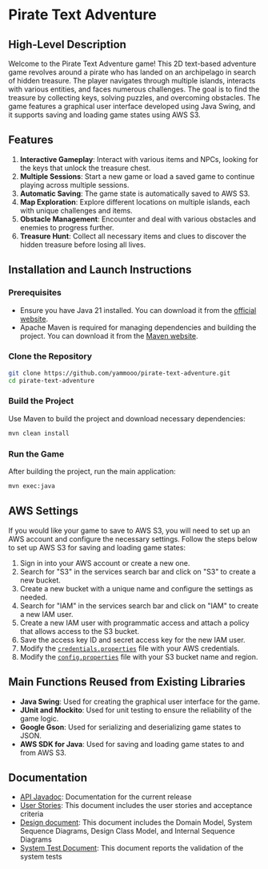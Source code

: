 # Pirate Text Adventure

## High-Level Description

Welcome to the Pirate Text Adventure game! This 2D text-based adventure game revolves around a pirate who has landed on an archipelago in search of hidden treasure. The player navigates through multiple islands, interacts with various entities, and faces numerous challenges. The goal is to find the treasure by collecting keys, solving puzzles, and overcoming obstacles. The game features a graphical user interface developed using Java Swing, and it supports saving and loading game states using AWS S3.

## Features

1. **Interactive Gameplay**: Interact with various items and NPCs, looking for the keys that unlock the treasure chest.
2. **Multiple Sessions**: Start a new game or load a saved game to continue playing across multiple sessions.
3. **Automatic Saving**: The game state is automatically saved to AWS S3.
4. **Map Exploration**: Explore different locations on multiple islands, each with unique challenges and items.
5. **Obstacle Management**: Encounter and deal with various obstacles and enemies to progress further.
6. **Treasure Hunt**: Collect all necessary items and clues to discover the hidden treasure before losing all lives.

## Installation and Launch Instructions

### Prerequisites

- Ensure you have Java 21 installed. You can download it from the [official website](https://www.oracle.com/java/technologies/downloads/).
- Apache Maven is required for managing dependencies and building the project. You can download it from the [Maven website](https://maven.apache.org/download.cgi).

### Clone the Repository

```bash
git clone https://github.com/yammooo/pirate-text-adventure.git
cd pirate-text-adventure
```

### Build the Project

Use Maven to build the project and download necessary dependencies:

```bash
mvn clean install
```

### Run the Game

After building the project, run the main application:

```bash
mvn exec:java
```

## AWS Settings

If you would like your game to save to AWS S3, you will need to set up an AWS account and configure the necessary settings. Follow the steps below to set up AWS S3 for saving and loading game states:

1. Sign in into your AWS account or create a new one.
2. Search for "S3" in the services search bar and click on "S3" to create a new bucket.
3. Create a new bucket with a unique name and configure the settings as needed.
4. Search for "IAM" in the services search bar and click on "IAM" to create a new IAM user.
5. Create a new IAM user with programmatic access and attach a policy that allows access to the S3 bucket.
6. Save the access key ID and secret access key for the new IAM user.
7. Modify the [`credentials.properties`](src/main/resources/AWS/credentials.properties) file with your AWS credentials.
8. Modify the [`config.properties`](src/main/resources/AWS/config.properties) file with your S3 bucket name and region.

## Main Functions Reused from Existing Libraries

- **Java Swing**: Used for creating the graphical user interface for the game.
- **JUnit and Mockito**: Used for unit testing to ensure the reliability of the game logic.
- **Google Gson**: Used for serializing and deserializing game states to JSON.
- **AWS SDK for Java**: Used for saving and loading game states to and from AWS S3.

## Documentation
* [API Javadoc](https://html-preview.github.io/?url=https://github.com/yammooo/pirate-text-adventure/blob/master/docs/java_docs/site/apidocs/index.html): Documentation for the current release
* [User Stories](docs/user_stories/UserStories.md): This document includes the user stories and acceptance criteria
* [Design document](docs/design_document/DesignDocument.md): This document includes the Domain Model, System Sequence Diagrams, Design Class Model, and Internal Sequence Diagrams
* [System Test Document](docs/system_test_report/SystemTestReport.md): This document reports the validation of the system tests